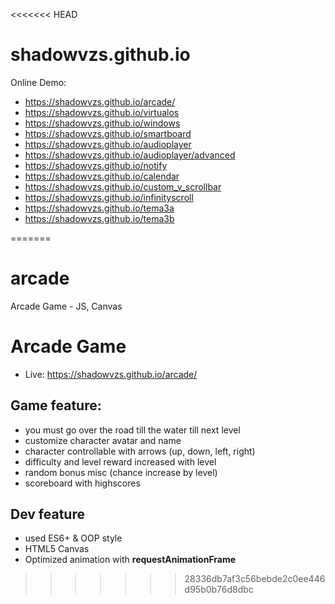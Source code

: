 <<<<<<< HEAD
# shadowvzs.github.io
Online Demo: 
 * https://shadowvzs.github.io/arcade/
 * https://shadowvzs.github.io/virtualos
 * https://shadowvzs.github.io/windows
 * https://shadowvzs.github.io/smartboard
 * https://shadowvzs.github.io/audioplayer
 * https://shadowvzs.github.io/audioplayer/advanced
 * https://shadowvzs.github.io/notify
 * https://shadowvzs.github.io/calendar
 * https://shadowvzs.github.io/custom_v_scrollbar
 * https://shadowvzs.github.io/infinityscroll
 * https://shadowvzs.github.io/tema3a
 * https://shadowvzs.github.io/tema3b
 
=======
# arcade
Arcade Game - JS, Canvas

# Arcade Game

* Live: https://shadowvzs.github.io/arcade/

## Game feature:
 * you must go over the road till the water till next level
 * customize character avatar and name
 * character controllable with arrows (up, down, left, right)
 * difficulty and level reward increased with level
 * random bonus misc (chance increase by level)
 * scoreboard with highscores
 
## Dev feature
 * used ES6+ & OOP style
 * HTML5 Canvas
 * Optimized animation with **requestAnimationFrame**
>>>>>>> 28336db7af3c56bebde2c0ee446d95b0b76d8dbc
